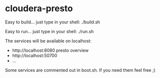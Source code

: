 # cloudera-presto

Easy to build... just type in your shell: ./build.sh

Easy to run... just type in your shell: ./run.sh

The services will be available on localhost:

* http://localhost:8080 presto overview
* http://localhost:50700 
* ...

Some services are commented out in boot.sh. If you need them feel free ;)